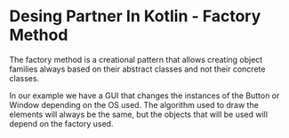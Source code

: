# Desing Partner In Kotlin - Factory Method

The factory method is a creational pattern that allows creating object families always based on their abstract classes
and not their concrete classes.

In our example we have a GUI that changes the instances of the Button or Window depending on the OS used. The algorithm
used to draw the elements will always be the same, but the objects that will be used will depend on the factory used.
